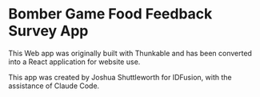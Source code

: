 # Bomber Game Food Feedback Survey App

This Web app was originally built with Thunkable and has been converted into a React application for website use.

This app was created by Joshua Shuttleworth for IDFusion, with the assistance of Claude Code.
